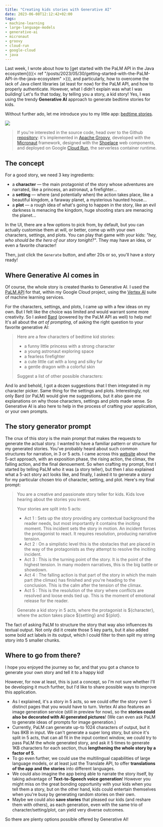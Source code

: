 ```yaml
---
title: "Creating kids stories with Generative AI"
date: 2023-06-08T12:12:42+02:00
tags:
- machine-learning
- large-language-models
- generative-ai
- micronaut
- groovy
- cloud-run
- google-cloud
- java
---
```


Last week, I wrote about how to [get started with the PaLM API in the Java ecosystem]({{< ref "/posts/2023/05/30/getting-started-with-the-PaLM-API-in-the-java-ecosystem" >}}),
and particularly, how to overcome the lack of Java client libraries (at least for now) for the PaLM API, and how to properly authenticate.
However, what I didn't explain was what I was building! Let's fix that today, by telling you a story, a kid story!
Yes, I was using the trendy **Generative AI** approach to generate bedtime stories for kids.

Without further ado, let me introduce you to my little app: [bedtime stories](https://bed-time-stories.web.app/).

[![](/img/bedtime/bedtime-stories-ui.png)](https://bed-time-stories.web.app/)

> If you're interested in the source code, head over to the Github [repository](https://github.com/glaforge/bedtimestories):
> it's implemented in [Apache Groovy](https://groovy-lang.org/), developed with the [Micronaut](https://micronaut.io/) framework,
> designed with the [Shoelace](https://shoelace.style/) web components, and deployed on Google [Cloud Run](https://cloud.run/), the serverless container runtime.

## The concept

For a good story, we need 3 key ingredients:
* a **character** — the main protagonist of the story whose adventures are narrated, like a princess, an astronaut, a firefighter...
* a **setting** — where (and potentially when) the action takes place, like a beautiful kingdom, a faraway planet, a mysterious haunted house...
* a **plot** — a rough idea of what's going to happen in the story, like an evil darkness is menacing the kingdom, huge shooting stars are menacing the planet...

In the UI, there are a few options to pick from, by default, but you can actually customise them at will, or better, come up with your own characters, settings, and plots.
You can play that game with your kids: *"hey, who should be the hero of our story tonight?"*. They may have an idea, or even a favorite character!

Then, just click the `Generate` button, and after 20s or so, you'll have a story ready!

## Where Generative AI comes in

Of course, the whole story is created thanks to Generative AI.
I used the [PaLM API](https://cloud.google.com/vertex-ai/docs/generative-ai/learn/overview#palm-api) for that,
within my Google Cloud project, using the [Vertex AI](https://cloud.google.com/vertex-ai/) suite of machine learning services.

For the characters, settings, and plots, I came up with a few ideas on my own.
But I felt like the choice was limited and would warrant some more creativity.
So I asked [Bard](http://bard.google.com/) (powered by the PaLM API as well) to help me!
It's all about the *art of prompting*, of asking the right question to your favorite generative AI:

> Here are a few characters of bedtime kid stories:
> - a funny little princess with a strong character
> - a young astronaut exploring space
> - a fearless firefighter
> - a cute little cat with a long and silky fur
> - a gentle dragon with a colorful skin
>
> Suggest a list of other possible characters:

And lo and behold, I got a dozen suggestions that I then integrated in my character picker. Same thing for the settings and plots.
Interestingly, not only Bard (or PaLM) would give me suggestions, but it also gave me explanations on why those characters, settings and plots made sense.
So Generative AI is also here to help in the process of crafting your application, or your own prompts.

## The story generator prompt

The crux of this story is the main prompt that makes the requests to generate the actual story.
I wanted to have a familiar pattern or structure for my generated stories.
You've probably heard about such common structures for narration, in 3 or 5 acts.
I came across this [website](https://bubblecow.com/blog/importance-of-structure) about the 5-act approach,
with an exposition phase, the rising action, the climax, the falling action, and the final denouement.
So when crafting my prompt, first I started by telling PaLM who it was (a story teller), but then I also explained what a 5-act story act looks like,
and finally, I asked it to generate a story for my particular chosen trio of character, setting, and plot.
Here's my final prompt:

> You are a creative and passionate story teller for kids.
> Kids love hearing about the stories you invent.
>
> Your stories are split into 5 acts:
> - Act 1 : Sets up the story providing any contextual background the reader needs, but most importantly it contains the inciting moment. This incident sets the story in motion. An incident forces the protagonist to react. It requires resolution, producing narrative tension.
> - Act 2 : On a simplistic level this is the obstacles that are placed in the way of the protagonists as they attempt to resolve the inciting incident.
> - Act 3 : This is the turning point of the story. It is the point of the highest tension. In many modern narratives, this is the big battle or showdown.
> - Act 4 : The falling action is that part of the story in which the main part (the climax) has finished and you're heading to the conclusion. This is the calm after the tension of the climax.
> - Act 5 : This is the resolution of the story where conflicts are resolved and loose ends tied up. This is the moment of emotional release for the reader.
>
> Generate a kid story in 5 acts, where the protagonist is ${character}, where the action takes place ${setting} and ${plot}.

The fact of asking PaLM to structure the story that way also influences its textual output.
Not only did it create those 5 key parts, but it also added some bold act labels in its output, which I could filter to then split my string story into 5 smaller chunks.

## Where to go from there?

I hope you enjoyed the journey so far, and that you got a chance to generate your own story and tell it to a happy kid!

However, for now at least, this is just a concept, so I'm not sure whether I'll be developing it much further, but I'd like to share possible ways to improve this application.

* As I explained, it's a story in 5 acts, so we could offer the story over 5 distinct pages that you would have to turn.
Vertex AI also features an image generation service (still in preview for now), so the **stories could also be decorated with AI generated pictures**!
(We can even ask PaLM to generate ideas of prompts for image generation.)
* Currently, PaLM can generate up-to 1024 characters of output, but it has 8KB in input.
We can't generate a super long story, but since it's split in 5 acts, that can all fit in the input context window,
we could try to pass PaLM the whole generated story, and ask it 5 times to generate 1KB characters for each section, thus **lengthening the whole story by a factor of 5**.
* To go even further, we could use the multilingual capabilities of large language models,
or at least just the Translate API, to offer **translations of the app and the stories** into different languages.
* We could also imagine the app being able to narrate the story itself, by taking advantage of **Text-to-Speech voice generation**!
However you might miss on the great bonding opportunity with your kids when you tell them a story,
but on the other hand, kids could entertain themselves when you're busy by generating random stories on their own.
* Maybe we could also **save stories** that pleased our kids (and reshare them with others),
as each generation, even with the same trio of character/setting/plot, can yield very diverse outcomes.

So there are plenty options possible offered by Generative AI!

